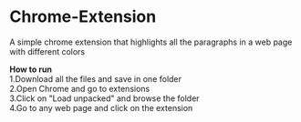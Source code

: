 # Chrome-Extension
A simple chrome extension that highlights all the paragraphs in a web page with different colors

__How to run__<br/>
1.Download all the files and save in one folder<br/>
2.Open Chrome and go to extensions<br/>
3.Click on "Load unpacked" and browse the folder\
4.Go to any web page and click on the extension
